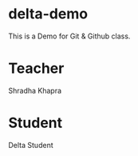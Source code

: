 # delta-demo
This is  a Demo for Git &amp; Github class.

# Teacher
Shradha Khapra

# Student
Delta Student
